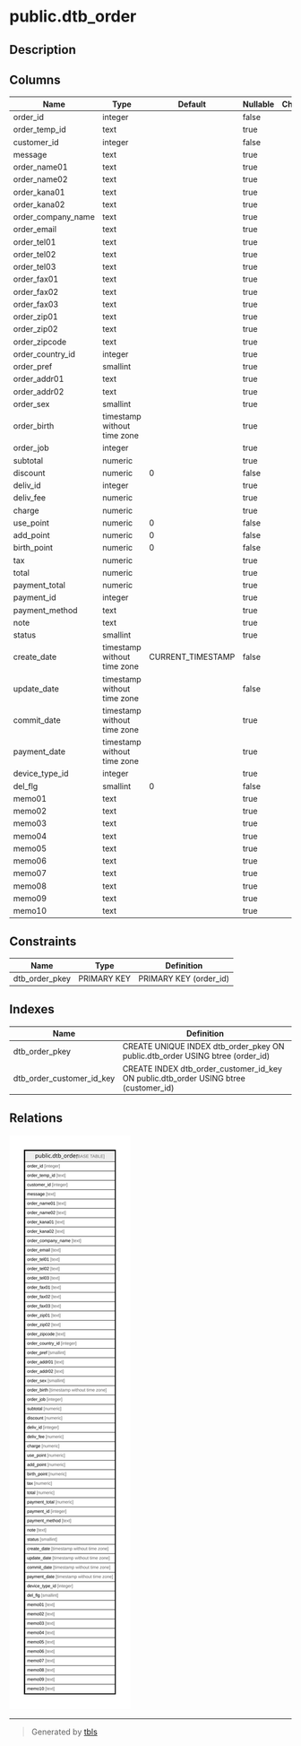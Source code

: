 # public.dtb_order

## Description

## Columns

| Name | Type | Default | Nullable | Children | Parents | Comment |
| ---- | ---- | ------- | -------- | -------- | ------- | ------- |
| order_id | integer |  | false |  |  |  |
| order_temp_id | text |  | true |  |  |  |
| customer_id | integer |  | false |  |  |  |
| message | text |  | true |  |  |  |
| order_name01 | text |  | true |  |  |  |
| order_name02 | text |  | true |  |  |  |
| order_kana01 | text |  | true |  |  |  |
| order_kana02 | text |  | true |  |  |  |
| order_company_name | text |  | true |  |  |  |
| order_email | text |  | true |  |  |  |
| order_tel01 | text |  | true |  |  |  |
| order_tel02 | text |  | true |  |  |  |
| order_tel03 | text |  | true |  |  |  |
| order_fax01 | text |  | true |  |  |  |
| order_fax02 | text |  | true |  |  |  |
| order_fax03 | text |  | true |  |  |  |
| order_zip01 | text |  | true |  |  |  |
| order_zip02 | text |  | true |  |  |  |
| order_zipcode | text |  | true |  |  |  |
| order_country_id | integer |  | true |  |  |  |
| order_pref | smallint |  | true |  |  |  |
| order_addr01 | text |  | true |  |  |  |
| order_addr02 | text |  | true |  |  |  |
| order_sex | smallint |  | true |  |  |  |
| order_birth | timestamp without time zone |  | true |  |  |  |
| order_job | integer |  | true |  |  |  |
| subtotal | numeric |  | true |  |  |  |
| discount | numeric | 0 | false |  |  |  |
| deliv_id | integer |  | true |  |  |  |
| deliv_fee | numeric |  | true |  |  |  |
| charge | numeric |  | true |  |  |  |
| use_point | numeric | 0 | false |  |  |  |
| add_point | numeric | 0 | false |  |  |  |
| birth_point | numeric | 0 | false |  |  |  |
| tax | numeric |  | true |  |  |  |
| total | numeric |  | true |  |  |  |
| payment_total | numeric |  | true |  |  |  |
| payment_id | integer |  | true |  |  |  |
| payment_method | text |  | true |  |  |  |
| note | text |  | true |  |  |  |
| status | smallint |  | true |  |  |  |
| create_date | timestamp without time zone | CURRENT_TIMESTAMP | false |  |  |  |
| update_date | timestamp without time zone |  | false |  |  |  |
| commit_date | timestamp without time zone |  | true |  |  |  |
| payment_date | timestamp without time zone |  | true |  |  |  |
| device_type_id | integer |  | true |  |  |  |
| del_flg | smallint | 0 | false |  |  |  |
| memo01 | text |  | true |  |  |  |
| memo02 | text |  | true |  |  |  |
| memo03 | text |  | true |  |  |  |
| memo04 | text |  | true |  |  |  |
| memo05 | text |  | true |  |  |  |
| memo06 | text |  | true |  |  |  |
| memo07 | text |  | true |  |  |  |
| memo08 | text |  | true |  |  |  |
| memo09 | text |  | true |  |  |  |
| memo10 | text |  | true |  |  |  |

## Constraints

| Name | Type | Definition |
| ---- | ---- | ---------- |
| dtb_order_pkey | PRIMARY KEY | PRIMARY KEY (order_id) |

## Indexes

| Name | Definition |
| ---- | ---------- |
| dtb_order_pkey | CREATE UNIQUE INDEX dtb_order_pkey ON public.dtb_order USING btree (order_id) |
| dtb_order_customer_id_key | CREATE INDEX dtb_order_customer_id_key ON public.dtb_order USING btree (customer_id) |

## Relations

![er](public.dtb_order.svg)

---

> Generated by [tbls](https://github.com/k1LoW/tbls)
